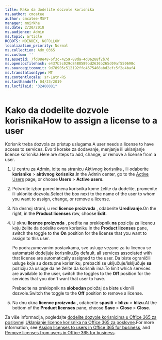 ```yaml
---
title: Kako da dodelite dozvole korisnika
ms.author: cmcatee
author: cmcatee-MSFT
manager: mnirkhe
ms.date: 2/20/2018
ms.audience: Admin
ms.topic: article
ROBOTS: NOINDEX, NOFOLLOW
localization_priority: Normal
ms.collection: Adm_O365
ms.custom: ''
ms.assetid: 7fd08e48-6f3c-4259-88da-4d06288f2b7d
ms.openlocfilehash: e437b5c029c8488589bd2636b265d09af550690c
ms.sourcegitcommit: 9d78905c512192ffc4675468abd2efc5f2e4baf4
ms.translationtype: MT
ms.contentlocale: sr-Latn-RS
ms.lasthandoff: 04/23/2019
ms.locfileid: "32400001"
---
```

# <a name="how-to-assign-a-license-to-a-user"></a><span data-ttu-id="416ff-102">Kako da dodelite dozvole korisnika</span><span class="sxs-lookup"><span data-stu-id="416ff-102">How to assign a license to a user</span></span>

<span data-ttu-id="416ff-103">Korisnik treba dozvola za pristup uslugama.</span><span class="sxs-lookup"><span data-stu-id="416ff-103">A user needs a license to have access to services.</span></span> <span data-ttu-id="416ff-104">Evo ti korake za dodavanje, menjanje ili uklanjanje licence korisnika.</span><span class="sxs-lookup"><span data-stu-id="416ff-104">Here are steps to add, change, or remove a license from a user.</span></span>
  
1. <span data-ttu-id="416ff-105">U centru za Admin, idite na stranicu [Aktivnog korisnika](https://go.microsoft.com/fwlink/p/?linkid=834822) , ili odaberite **korisnike** \> **aktivnog korisnika**.</span><span class="sxs-lookup"><span data-stu-id="416ff-105">In the Admin center, go to the [Active Users](https://go.microsoft.com/fwlink/p/?linkid=834822) page, or choose **Users** \> **Active users**.</span></span>
    
2. <span data-ttu-id="416ff-106">Potvrdite izbor pored imena korisnika kome želite da dodelite, promenite ili uklonite dozvolu.</span><span class="sxs-lookup"><span data-stu-id="416ff-106">Select the box next to the name of the user to whom you want to assign, change, or remove a license.</span></span>
    
3. <span data-ttu-id="416ff-107">Na desnoj strani, u red **licence proizvoda** , odaberite **Uređivanje**.</span><span class="sxs-lookup"><span data-stu-id="416ff-107">On the right, in the **Product licenses** row, choose **Edit**.</span></span>
    
4. <span data-ttu-id="416ff-108">U oknu **licence proizvoda** , pređite na preklopnik **na** poziciju za licencu koju želite da dodelite ovom korisniku.</span><span class="sxs-lookup"><span data-stu-id="416ff-108">In the **Product licenses** pane, switch the toggle to the **On** position for the license that you want to assign to this user.</span></span> 
    
    <span data-ttu-id="416ff-109">Po podrazumevanim postavkama, sve usluge vezane za tu licencu se automatski dodeljuje korisniku.</span><span class="sxs-lookup"><span data-stu-id="416ff-109">By default, all services associated with that license are automatically assigned to the user.</span></span> <span data-ttu-id="416ff-110">Da biste ograničili usluge koje su dostupne korisniku, prebaciti se uključuje/isključuje **sa** poziciju za usluge da ne želite da korisnik ima.</span><span class="sxs-lookup"><span data-stu-id="416ff-110">To limit which services are available to the user, switch the toggles to the **Off** position for the services that you don't want that user to have.</span></span> 
    
    <span data-ttu-id="416ff-111">Prebacite na preklopnik na **slobodan** položaj da biste uklonili dozvole.</span><span class="sxs-lookup"><span data-stu-id="416ff-111">Switch the toggle to the **Off** position to remove a license.</span></span> 
    
5. <span data-ttu-id="416ff-112">Na dnu okna **licence proizvoda** , odaberite **spasiti** \> **blizu** \> **blizu**.</span><span class="sxs-lookup"><span data-stu-id="416ff-112">At the bottom of the **Product licenses** pane, choose **Save** \> **Close** \> **Close**.</span></span>
    
<span data-ttu-id="416ff-113">Za više informacija, pogledajte [dodelite dozvole korisnicima u Office 365 za poslovne](https://support.office.com/article/997596b5-4173-4627-b915-36abac6786dc)i [Uklanjanje licence korisnika na Office 365 za poslovne](https://support.office.com/article/9b497c85-d0a4-4735-80fa-d3565bc05bd1).</span><span class="sxs-lookup"><span data-stu-id="416ff-113">For more information, see [Assign licenses to users in Office 365 for business](https://support.office.com/article/997596b5-4173-4627-b915-36abac6786dc), and [Remove licenses from users in Office 365 for business](https://support.office.com/article/9b497c85-d0a4-4735-80fa-d3565bc05bd1).</span></span>
  

